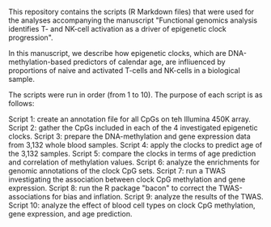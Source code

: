This repository contains the scripts (R Markdown files) that were used for the analyses accompanying the manuscript "Functional genomics analysis identifies T- and NK-cell activation as a driver of epigenetic clock progression".

In this manuscript, we describe how epigenetic clocks, which are DNA-methylation-based predictors of calendar age, are infliuenced by proportions of naive and activated T-cells and NK-cells in a biological sample.

The scripts were run in order (from 1 to 10). The purpose of each script is as follows:

Script 1: create an annotation file for all CpGs on teh Illumina 450K array.
Script 2: gather the CpGs included in each of the 4 investigated epigenetic clocks.
Script 3: prepare the DNA-methylation and gene expression data from 3,132 whole blood samples.
Script 4: apply the clocks to predict age of the 3,132 samples.
Script 5: compare the clocks in terms of age prediction and correlation of methylation values.
Script 6: analyze the enrichments for genomic annotations of the clock CpG sets.
Script 7: run a TWAS investigating the association between clock CpG methylation and gene expression.
Script 8: run the R package "bacon" to correct the TWAS-associations for bias and inflation.
Script 9: analyze the results of the TWAS.
Script 10: analyze the effect of blood cell types on clock CpG methylation, gene expression, and age prediction.
